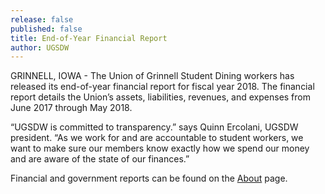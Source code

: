 ```yaml
---
release: false
published: false
title: End-of-Year Financial Report
author: UGSDW
---
```




GRINNELL, IOWA - The Union of Grinnell Student Dining workers has released its end-of-year financial report for fiscal year 2018. The financial report details the Union’s assets, liabilities, revenues, and expenses from June 2017 through May 2018.

“UGSDW is committed to transparency.” says Quinn Ercolani, UGSDW president. “As we work for and are accountable to student workers, we want to make sure our members know exactly how we spend our money and are aware of the state of our finances.”

Financial and government reports can be found on the [About](/about/) page.
